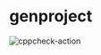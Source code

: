 # genproject
![cppcheck-action](https://github.com/stepin104388/genproject/workflows/cppcheck-action/badge.svg)
